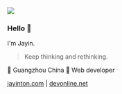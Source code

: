 <img src="https://gpvc.arturio.dev/jayin" />

### Hello 👋

I'm Jayin.
> Keep thinking and rethinking.

🏡 Guangzhou China   🚀 Web developer

[jayinton.com](http://jayinton.com) | [devonline.net](http://devonline.net) 
